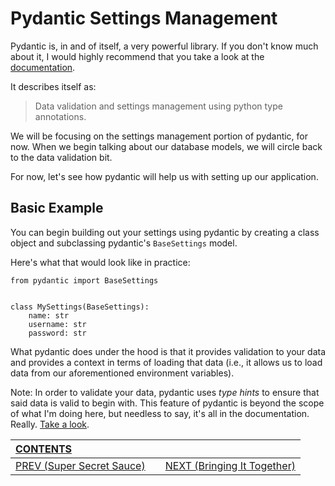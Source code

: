 # Pydantic Settings Management

Pydantic is, in and of itself, a very powerful library. If you don't know much about it, I would highly recommend that you take a look at the [documentation](https://pydantic-docs.helpmanual.io).

It describes itself as:

>Data validation and settings management using python type annotations.

We will be focusing on the settings management portion of pydantic, for now. When we begin talking about our database models, we will circle back to the data validation bit.

For now, let's see how pydantic will help us with setting up our application.

## Basic Example

You can begin building out your settings using pydantic by creating a class object and subclassing pydantic's `BaseSettings` model.

Here's what that would look like in practice:

    from pydantic import BaseSettings


    class MySettings(BaseSettings): 
        name: str
        username: str
        password: str

What pydantic does under the hood is that it provides validation to your data and provides a context in terms of loading that data (i.e., it allows us to load data from our aforementioned environment variables).

Note: In order to validate your data, pydantic uses _type hints_ to ensure that said data is valid to begin with. This feature of pydantic is beyond the scope of what I'm doing here, but needless to say, it's all in the documentation. Really. [Take a look](https://pydantic-docs.helpmanual.io).

| [CONTENTS](../00_Introduction/01_Table_of_Contents.md)  | | |
|:---|:---:|---:|
|  [PREV (Super Secret Sauce)](2.2_Super_Secrets.md) || [NEXT (Bringing It Together)](2.4_Bringing_It_Together.md)   |